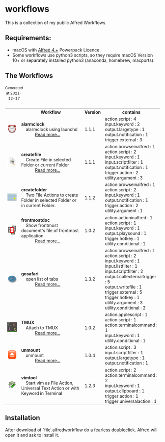 # workflows
This is a collection of my public Alfred Workflows.

## Requirements: 
 - macOS with [Alfred 4.+](https://www.alfredapp.com) Powerpack Licence.
 - Some workflows use python3 scripts, so they require macOS Version 10+ or separately installed python3 (anaconda, homebrew, macports).  

## The Workflows
<table><caption><small>Generated at 2021-12-17</small></caption><table><tr><th><th>Workflow<th>Version<th>contains
<tr>
<td><img src="./doc/alarmclock.png" width="128">
<td><strong>alarmclock</strong><br>&nbsp;&nbsp;&nbsp;&nbsp;alarmclock using launchd<br>&nbsp;&nbsp;&nbsp;&nbsp;&nbsp;&nbsp;&nbsp;&nbsp;&nbsp;&nbsp;&nbsp;&nbsp;<a href="doc/alarmclock.md">Read more...</a>
<td>1.1.1
<td>action.script : 4<br>input.keyword : 2<br>output.largetype : 1<br>output.notification : 1<br>trigger.external : 3
<tr>
<td><img src="./doc/createfile.png" width="128">
<td><strong>createfile</strong><br>&nbsp;&nbsp;&nbsp;&nbsp;Create File in selected Folder or current Folder<br>&nbsp;&nbsp;&nbsp;&nbsp;&nbsp;&nbsp;&nbsp;&nbsp;&nbsp;&nbsp;&nbsp;&nbsp;<a href="doc/createfile.md">Read more...</a>
<td>1.1.1
<td>action.browseinalfred : 1<br>action.script : 2<br>input.keyword : 1<br>input.scriptfilter : 1<br>output.notification : 1<br>trigger.action : 2<br>utility.argument : 3
<tr>
<td><img src="./doc/createfolder.png" width="128">
<td><strong>createfolder</strong><br>&nbsp;&nbsp;&nbsp;&nbsp;Two File Actions to create Folder in selected Folder or in current Folder.
<td>1.1.2
<td>action.browseinalfred : 1<br>action.script : 2<br>input.keyword : 1<br>output.notification : 1<br>trigger.action : 2<br>utility.argument : 1
<tr>
<td><img src="./doc/frontmostdoc.png" width="128">
<td><strong>frontmostdoc</strong><br>&nbsp;&nbsp;&nbsp;&nbsp;Show frontmost document's file of frontmost application<br>&nbsp;&nbsp;&nbsp;&nbsp;&nbsp;&nbsp;&nbsp;&nbsp;&nbsp;&nbsp;&nbsp;&nbsp;<a href="doc/frontmostdoc.md">Read more...</a>
<td>1.0.2
<td>action.actioninalfred : 1<br>action.script : 1<br>input.keyword : 1<br>output.playsound : 1<br>trigger.hotkey : 1<br>utility.conditional : 1
<tr>
<td><img src="./doc/gosafari.png" width="128">
<td><strong>gosafari</strong><br>&nbsp;&nbsp;&nbsp;&nbsp;open list of tabs<br>&nbsp;&nbsp;&nbsp;&nbsp;&nbsp;&nbsp;&nbsp;&nbsp;&nbsp;&nbsp;&nbsp;&nbsp;<a href="doc/gosafari.md">Read more...</a>
<td>1.3.2
<td>action.browseinalfred : 1<br>action.script : 2<br>input.keyword : 1<br>input.listfilter : 1<br>input.scriptfilter : 2<br>output.callexternaltrigger : 5<br>output.writefile : 1<br>trigger.external : 5<br>trigger.hotkey : 1<br>utility.argument : 3<br>utility.conditional : 2
<tr>
<td><img src="./doc/TMUX.png" width="128">
<td><strong>TMUX</strong><br>&nbsp;&nbsp;&nbsp;&nbsp;Attach to TMUX<br>&nbsp;&nbsp;&nbsp;&nbsp;&nbsp;&nbsp;&nbsp;&nbsp;&nbsp;&nbsp;&nbsp;&nbsp;<a href="doc/TMUX.md">Read more...</a>
<td>1.0.2
<td>action.applescript : 1<br>action.script : 1<br>action.terminalcommand : 1<br>input.keyword : 1<br>utility.conditional : 1
<tr>
<td><img src="./doc/unmount.png" width="128">
<td><strong>unmount</strong><br>&nbsp;&nbsp;&nbsp;&nbsp;unmount<br>&nbsp;&nbsp;&nbsp;&nbsp;&nbsp;&nbsp;&nbsp;&nbsp;&nbsp;&nbsp;&nbsp;&nbsp;<a href="doc/unmount.md">Read more...</a>
<td>1.0.4
<td>action.script : 3<br>input.scriptfilter : 1<br>output.largetype : 1<br>output.notification : 1
<tr>
<td><img src="./doc/vimtool.png" width="128">
<td><strong>vimtool</strong><br>&nbsp;&nbsp;&nbsp;&nbsp;Start vim as File Action, Universal Text Action or with Keyword in Terminal
<td>1.2.3
<td>action.script : 2<br>action.terminalcommand : 2<br>input.keyword : 1<br>output.clipboard : 1<br>trigger.action : 1<br>trigger.universalaction : 1</table>


## Installation

After download of `file'.alfredworkflow do a fearless doubleclick. Alfred will open it and ask to install it.
